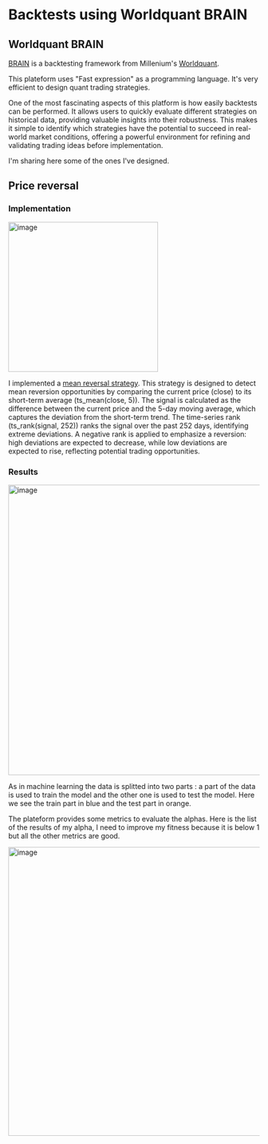 # Backtests using Worldquant BRAIN

## Worldquant BRAIN

[BRAIN](https://platform.worldquantbrain.com/) is a backtesting framework from Millenium's [Worldquant](https://www.worldquant.com/).

This plateform uses "Fast expression" as a programming language. It's very efficient to design quant trading strategies.

One of the most fascinating aspects of this platform is how easily backtests can be performed. It allows users to quickly evaluate different strategies on historical data, providing valuable insights into their robustness. This makes it simple to identify which strategies have the potential to succeed in real-world market conditions, offering a powerful environment for refining and validating trading ideas before implementation.

I'm sharing here some of the ones I've designed.

## Price reversal

### Implementation 
<img width="300" alt="image" src="https://github.com/user-attachments/assets/590e7fc3-e572-45ce-a9f8-160ef0a996b9" />

I implemented a [mean reversal strategy](/mean%20reversal%20strategy.cpp). 
This strategy is designed to detect mean reversion opportunities by comparing the current price (close) to its short-term average (ts_mean(close, 5)). The signal is calculated as the difference between the current price and the 5-day moving average, which captures the deviation from the short-term trend. The time-series rank (ts_rank(signal, 252)) ranks the signal over the past 252 days, identifying extreme deviations. A negative rank is applied to emphasize a reversion: high deviations are expected to decrease, while low deviations are expected to rise, reflecting potential trading opportunities.


### Results

<img width="581" alt="image" src="https://github.com/user-attachments/assets/12fad222-5e12-49b6-a782-8bfe3fe7b4fb" />


As in machine learning the data is splitted into two parts : a part of the data is used to train the model and the other one is used to test the model. Here we see the train part in blue and the test part in orange.

The plateform provides some metrics to evaluate the alphas. Here is the list of the results of my alpha, I need to improve my fitness because it is below 1 but all the other metrics are good.


<img width="578" alt="image" src="https://github.com/user-attachments/assets/632fd81a-c2e2-4f36-b773-1948782f36e6" />



